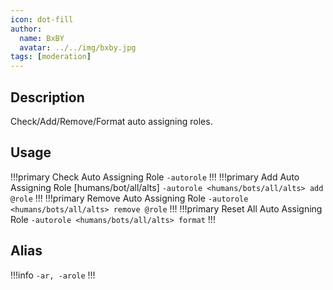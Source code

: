 ```yaml
---
icon: dot-fill
author:
  name: BxBY
  avatar: ../../img/bxby.jpg
tags: [moderation]
---
```


## Description
Check/Add/Remove/Format auto assigning roles.

## Usage
!!!primary Check Auto Assigning Role
`-autorole`
!!!
!!!primary Add Auto Assigning Role [humans/bot/all/alts]
`-autorole <humans/bots/all/alts> add @role`
!!!
!!!primary Remove Auto Assigning Role
`-autorole <humans/bots/all/alts> remove @role`
!!!
!!!primary Reset All Auto Assigning Role
`-autorole <humans/bots/all/alts> format`
!!!

## Alias
!!!info
`-ar, -arole`
!!!